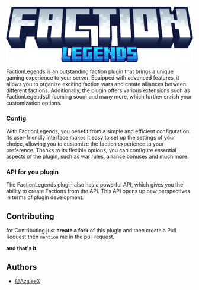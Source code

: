 
![Logo](logo.png)

FactionLegends is an outstanding faction plugin that brings a unique gaming experience to your server. Equipped with advanced features, it allows you to organize exciting faction wars and create alliances between different factions. Additionally, the plugin offers various extensions such as FactionLegendsUI (coming soon) and many more, which further enrich your customization options.

### Config
With FactionLegends, you benefit from a simple and efficient configuration. Its user-friendly interface makes it easy to set up the settings of your choice, allowing you to customize the faction experience to your preference. Thanks to its flexible options, you can configure essential aspects of the plugin, such as war rules, alliance bonuses and much more.

### API for you plugin

The FactionLegends plugin also has a powerful API, which gives you the ability to create Factions from the API. This API opens up new perspectives in terms of plugin development.





## Contributing

for Contributing just **create a fork** of this plugin and then create a Pull Request then `mention` me in the pull request.

**and that's it.**


## Authors

- [@AzaleeX](https://www.github.com/AzaleeX)


